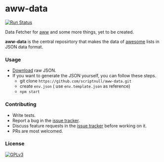 # aww-data
[![Run Status](https://api.shippable.com/projects/5708d5a82a8192902e1bdbb9/badge?branch=master)](https://app.shippable.com/projects/5708d5a82a8192902e1bdbb9)

Data Fetcher for [aww](https://github.com/scriptnull/aww) and some more things, yet to be created.

__aww-data__ is the central reposirtory that makes the data of [awesome](https://github.com/sindresorhus/awesome) lists in JSON data format.

### Usage
- [Download](https://raw.githubusercontent.com/scriptnull/aww-data/master/data/aww.json) raw JSON.
- If you want to generate the JSON yourself, you can follow these steps.
  - git clone `https://github.com/scriptnull/aww-data.git`
  - create `env.json` ( use `env.template.json` as reference)
  - `npm start` 

### Contributing
- Write tests.
- Report a bug in the [issue tracker](https://github.com/scriptnull/aww-data/issues).
- Discuss feature requests in the [issue tracker](https://github.com/scriptnull/aww-data/issues) before working on it.
- PRs are most welcomed.

### License
[![GPLv3](https://upload.wikimedia.org/wikipedia/commons/thumb/9/93/GPLv3_Logo.svg/320px-GPLv3_Logo.svg.png)](https://github.com/scriptnull/aww-data/blob/master/LICENSE.md)
